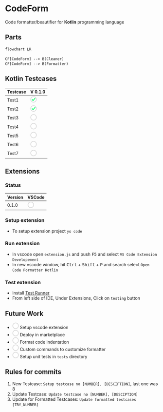 # CodeForm
Code formatter/beautifier for **Kotlin** programming language

## Parts
```mermaid
flowchart LR

CF[CodeForm] --> B(Cleaner)
CF[CodeForm] --> B(Formatter)
```


## Kotlin Testcases
|Testcase  |V 0.1.0     |
|----------|------------|
|Test1     |![](_/c.png)|
|Test2     |![](_/c.png)|
|Test3     |![](_/u.png)|
|Test4     |![](_/u.png)|
|Test5     |![](_/u.png)|
|Test6     |![](_/u.png)|
|Test7     |![](_/u.png)|


## Extensions
### Status
|Version   |VSCode      |
|----------|------------|
|0.1.0     |![](_/u.png)|

### Setup extension
- To setup extension project `yo code`

### Run extension
- In vscode open `extension.js` and push <kbd>F5</kbd> and select `VS Code Extension Developement`
- In new vscode window, hit <kbd>Ctrl</kbd> + <kbd>Shift</kbd> + <kbd>P</kbd> and search select `Open Code Formatter Kotlin`

### Test extension
- Install [Test Runner](https://marketplace.visualstudio.com/items?itemName=ms-vscode.extension-test-runner)
- From left side of IDE, Under Extensions, Click on `testing` button

## Future Work
- ![](_/u.png) Setup vscode extension
- ![](_/u.png) Deploy in marketplace
- ![](_/u.png) Format code indentation
- ![](_/u.png) Custom commands to customize formatter
- ![](_/u.png) Setup unit tests in `tests` directory

## Rules for commits
1. New Testcase: `Setup testcase no [NUMBER], [DESCIPTION]`, last one was 8
1. Update Testcase: `Update testcase no [NUMBER], [DESCIPTION]`
1. Update for Formatted Testcases: `Update formatted testcases [TRY_NUMBER]`
